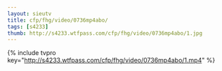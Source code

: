 ```yaml
--- 
layout: sieutv
title: cfp/fhg/video/0736mp4abo/
tags: [s4233]
thumb: http://s4233.wtfpass.com/cfp/fhg/video/0736mp4abo/1.jpg
---
```

{% include tvpro key="http://s4233.wtfpass.com/cfp/fhg/video/0736mp4abo/1.mp4" %} 
